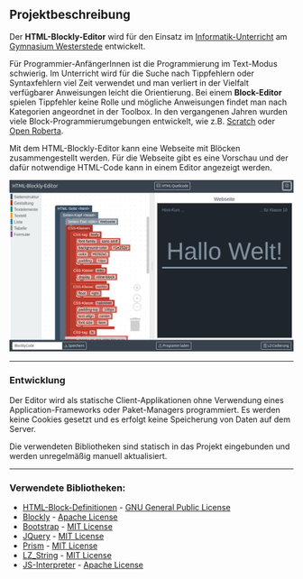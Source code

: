 ## Projektbeschreibung

Der **HTML-Blockly-Editor** wird für den Einsatz im [Informatik-Unterricht](https://www.informatik.gym-wst.de) am [Gymnasium Westerstede](https://www.gymnasium-westerstede.de) entwickelt.

Für Programmier-AnfängerInnen ist die Programmierung im Text-Modus schwierig. Im Unterricht wird für die Suche nach Tippfehlern oder Syntaxfehlern viel Zeit verwendet und man verliert in der Vielfalt verfügbarer Anweisungen leicht die Orientierung. Bei einem **Block-Editor** spielen Tippfehler keine Rolle und mögliche Anweisungen findet man nach Kategorien angeordnet in der Toolbox. In den vergangenen Jahren wurden viele Block-Programmierumgebungen entwickelt, wie z.B. [Scratch](https://scratch.mit.edu/) oder [Open Roberta](https://lab.open-roberta.org/).

Mit dem HTML-Blockly-Editor kann eine Webseite mit Blöcken zusammengestellt werden. Für die Webseite gibt es eine Vorschau und der dafür notwendige HTML-Code kann in einem Editor angezeigt werden.

![HTML-Blockly-Editor](htmlblocklyeditor.png)

---

### Entwicklung

Der Editor wird als statische Client-Applikationen ohne Verwendung eines Application-Frameworks oder Paket-Managers programmiert. Es werden keine Cookies gesetzt und es erfolgt keine Speicherung von Daten auf dem Server.

Die verwendeten Bibliotheken sind statisch in das Projekt eingebunden und werden unregelmäßig manuell aktualisiert. 

---

### Verwendete Bibliotheken: 

- [HTML-Block-Definitionen](https://github.com/bwinf/blockly-html) - [GNU General Public License](https://github.com/bwinf/blockly-html/blob/master/LICENSE)
- [Blockly](https://github.com/google/blockly) - [Apache License](https://github.com/google/blockly/blob/master/LICENSE)
- [Bootstrap](https://getbootstrap.com/) - [MIT License](https://github.com/twbs/bootstrap/blob/main/LICENSE)
- [JQuery](https://jquery.com/) - [MIT License](https://jquery.org/license/)
- [Prism](https://prismjs.com/) - [MIT License](https://github.com/PrismJS/prism/blob/master/LICENSE)
- [LZ_String](https://github.com/pieroxy/lz-string/) - [MIT License](https://github.com/pieroxy/lz-string/blob/master/LICENSE)
- [JS-Interpreter](https://github.com/NeilFraser/JS-Interpreter) - [Apache License](https://github.com/NeilFraser/JS-Interpreter/blob/master/LICENSE)
